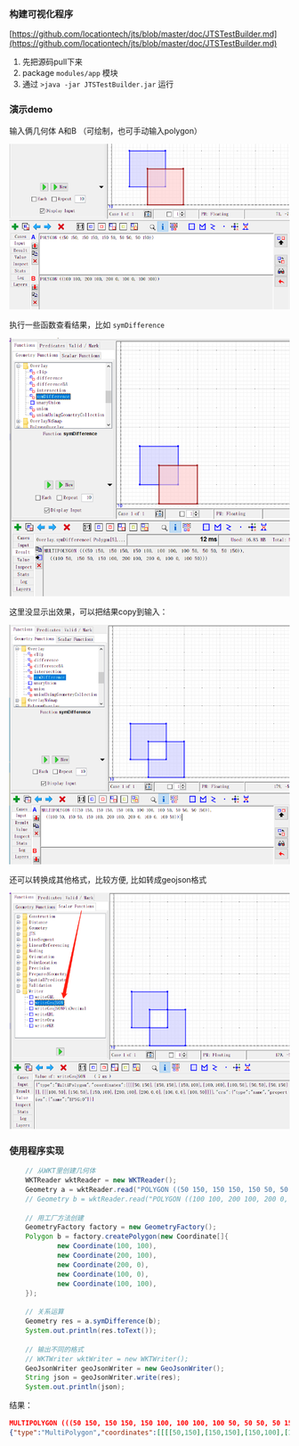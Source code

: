 


### 构建可视化程序

[https://github.com/locationtech/jts/blob/master/doc/JTSTestBuilder.md](https://github.com/locationtech/jts/blob/master/doc/JTSTestBuilder.md)


1. 先把源码pull下来
2. package `modules/app` 模块
3. 通过 `>java -jar JTSTestBuilder.jar` 运行

### 演示demo

输入俩几何体 A和B （可绘制，也可手动输入polygon）

![4](./imgs/004.png)

执行一些函数查看结果，比如 `symDifference`

![4](./imgs/005.png)

这里没显示出效果，可以把结果copy到输入：

![4](./imgs/006.png)

还可以转换成其他格式，比较方便, 比如转成geojson格式

![4](./imgs/007.png)

### 使用程序实现

```java
	// 从WKT里创建几何体
	WKTReader wktReader = new WKTReader();
	Geometry a = wktReader.read("POLYGON ((50 150, 150 150, 150 50, 50 50, 50 150))");
	// Geometry b = wktReader.read("POLYGON ((100 100, 200 100, 200 0, 100 0, 100 100))");

	// 用工厂方法创建
	GeometryFactory factory = new GeometryFactory();
	Polygon b = factory.createPolygon(new Coordinate[]{
			new Coordinate(100, 100),
			new Coordinate(200, 100),
			new Coordinate(200, 0),
			new Coordinate(100, 0),
			new Coordinate(100, 100),
	});

	// 关系运算
	Geometry res = a.symDifference(b);
	System.out.println(res.toText());

	// 输出不同的格式
	// WKTWriter wktWriter = new WKTWriter();
	GeoJsonWriter geoJsonWriter = new GeoJsonWriter();
	String json = geoJsonWriter.write(res);
	System.out.println(json);
```

结果：
```json
MULTIPOLYGON (((50 150, 150 150, 150 100, 100 100, 100 50, 50 50, 50 150)), ((100 50, 150 50, 150 100, 200 100, 200 0, 100 0, 100 50)))
{"type":"MultiPolygon","coordinates":[[[[50,150],[150,150],[150,100],[100,100],[100,50],[50,50],[50,150]]],[[[100,50],[150,50],[150,100],[200,100],[200,0.0],[100,0.0],[100,50]]]],"crs":{"type":"name","properties":{"name":"EPSG:0"}}}
```



